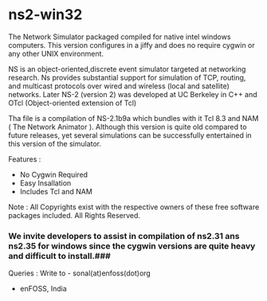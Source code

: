ns2-win32
=========

The Network Simulator packaged compiled for native intel windows computers. This version configures in a jiffy and does no require cygwin or any other UNIX environment.

NS is an object-oriented,discrete event simulator targeted at networking research. Ns provides substantial support for simulation of TCP, routing, and multicast protocols over wired and wireless (local and satellite) networks. Later NS-2 (version 2) was developed at UC Berkeley in C++ and OTcl (Object-oriented extension of Tcl)

Tha file is a compilation of NS-2.1b9a which bundles with it Tcl 8.3 and NAM ( The Network Animator ). Although this version is quite old compared to future releases, yet several simulations can be successfully entertained in this version of the simulator.

Features :
  - No Cygwin Required
  - Easy Insallation
  - Includes Tcl and NAM

Note : All Copyrights exist with the respective owners of these free software packages included. All Rights Reserved.

### We invite developers to assist in compilation of ns2.31 ans ns2.35 for windows since the cygwin versions are quite heavy and difficult to install.###

Queries : Write to - sonal(at)enfoss(dot)org


  - enFOSS, India
